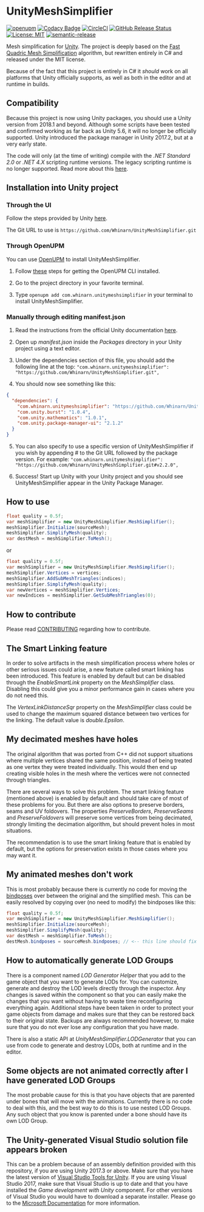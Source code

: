 # UnityMeshSimplifier

[![openupm](https://img.shields.io/npm/v/com.whinarn.unitymeshsimplifier?label=openupm&registry_uri=https://package.openupm.com)](https://openupm.com/packages/com.whinarn.unitymeshsimplifier/)
[![Codacy Badge](https://api.codacy.com/project/badge/Grade/3c6b55bddfe64912b56e6759c642939d)](https://www.codacy.com/manual/Whinarn/UnityMeshSimplifier?utm_source=github.com&amp;utm_medium=referral&amp;utm_content=Whinarn/UnityMeshSimplifier&amp;utm_campaign=Badge_Grade)
[![CircleCI](https://img.shields.io/circleci/build/gh/Whinarn/UnityMeshSimplifier?label=circle-ci)](https://circleci.com/gh/Whinarn/UnityMeshSimplifier/tree/master)
[![GitHub Release Status](https://img.shields.io/github/workflow/status/Whinarn/UnityMeshSimplifier/Release?label=release)](https://github.com/Whinarn/UnityMeshSimplifier/actions?query=workflow%3ARelease)
[![License: MIT](https://img.shields.io/badge/License-MIT-brightgreen.svg)](https://github.com/Whinarn/UnityMeshSimplifier/blob/master/LICENSE.md)
[![semantic-release](https://img.shields.io/badge/%20%20%F0%9F%93%A6%F0%9F%9A%80-semantic--release-e10079.svg)](https://github.com/semantic-release/semantic-release)

Mesh simplification for [Unity](https://unity3d.com/). The project is deeply based on the [Fast Quadric Mesh Simplification](https://github.com/sp4cerat/Fast-Quadric-Mesh-Simplification) algorithm, but rewritten entirely in C# and released under the MIT license.

Because of the fact that this project is entirely in C# it *should* work on all platforms that Unity officially supports, as well as both in the editor and at runtime in builds.

## Compatibility

Because this project is now using Unity packages, you should use a Unity version from 2018.1 and beyond.
Although some scripts have been tested and confirmed working as far back as Unity 5.6, it will no longer be officially supported.
Unity introduced the package manager in Unity 2017.2, but at a very early state.

The code will only (at the time of writing) compile with the *.NET Standard 2.0* or *.NET 4.X* scripting runtime versions. The legacy scripting runtime is no longer supported.
Read more about this [here](https://docs.unity3d.com/2019.1/Documentation/Manual/dotnetProfileSupport.html).

## Installation into Unity project

### Through the UI

Follow the steps provided by Unity [here](https://docs.unity3d.com/Manual/upm-ui-giturl.html).

The Git URL to use is `https://github.com/Whinarn/UnityMeshSimplifier.git`

### Through OpenUPM

You can use [OpenUPM](https://openupm.com/) to install UnityMeshSimplifier.

1. Follow [these](https://openupm.com/docs/getting-started.html) steps for getting the OpenUPM CLI installed.

2. Go to the project directory in your favorite terminal.

3. Type `openupm add com.whinarn.unitymeshsimplifier` in your terminal to install UnityMeshSimplifier.

### Manually through editing manifest.json

1. Read the instructions from the official Unity documentation [here](https://docs.unity3d.com/Manual/upm-git.html).

2. Open up *manifest.json* inside the *Packages* directory in your Unity project using a text editor.

3. Under the dependencies section of this file, you should add the following line at the top:
```"com.whinarn.unitymeshsimplifier": "https://github.com/Whinarn/UnityMeshSimplifier.git",```

4. You should now see something like this:
```json
{
  "dependencies": {
    "com.whinarn.unitymeshsimplifier": "https://github.com/Whinarn/UnityMeshSimplifier.git",
    "com.unity.burst": "1.0.4",
    "com.unity.mathematics": "1.0.1",
    "com.unity.package-manager-ui": "2.1.2"
  }
}
```

5. You can also specify to use a specific version of UnityMeshSimplifier if you wish by appending # to the Git URL followed by the package version. For example:
```"com.whinarn.unitymeshsimplifier": "https://github.com/Whinarn/UnityMeshSimplifier.git#v2.2.0",```

6. Success! Start up Unity with your Unity project and you should see UnityMeshSimplifier appear in the Unity Package Manager.

## How to use

```c#
float quality = 0.5f;
var meshSimplifier = new UnityMeshSimplifier.MeshSimplifier();
meshSimplifier.Initialize(sourceMesh);
meshSimplifier.SimplifyMesh(quality);
var destMesh = meshSimplifier.ToMesh();
```

or

```c#
float quality = 0.5f;
var meshSimplifier = new UnityMeshSimplifier.MeshSimplifier();
meshSimplifier.Vertices = vertices;
meshSimplifier.AddSubMeshTriangles(indices);
meshSimplifier.SimplifyMesh(quality);
var newVertices = meshSimplifier.Vertices;
var newIndices = meshSimplifier.GetSubMeshTriangles(0);
```

## How to contribute

Please read [CONTRIBUTING](https://github.com/Whinarn/UnityMeshSimplifier/blob/master/CONTRIBUTING.md) regarding how to contribute.

## The Smart Linking feature

In order to solve artifacts in the mesh simplification process where holes or other serious issues could arise, a new feature called smart linking has been introduced. This feature is enabled by default but can be disabled through the *EnableSmartLink* property on the *MeshSimplifier* class. Disabling this could give you a minor performance gain in cases where you do not need this.

The *VertexLinkDistanceSqr* property on the *MeshSimplifier* class could be used to change the maximum squared distance between two vertices for the linking. The default value is *double.Epsilon*.

## My decimated meshes have holes

The original algorithm that was ported from C++ did not support situations where multiple vertices shared the same position, instead of being treated as one vertex they were treated individually. This would then end up creating visible holes in the mesh where the vertices were not connected through triangles.

There are several ways to solve this problem. The smart linking feature (mentioned above) is enabled by default and should take care of most of these problems for you. But there are also options to preserve borders, seams and UV foldovers. The properties *PreserveBorders*, *PreserveSeams* and *PreserveFoldovers* will preserve some vertices from being decimated, strongly limiting the decimation algorithm, but should prevent holes in most situations.

The recommendation is to use the smart linking feature that is enabled by default, but the options for preservation exists in those cases where you may want it.

## My animated meshes don't work

This is most probably because there is currently no code for moving the [bindposes](https://docs.unity3d.com/ScriptReference/Mesh-bindposes.html) over between the original and the simplified mesh. This can be easily resolved by copying over (no need to modify) the bindposes like this:

```c#
float quality = 0.5f;
var meshSimplifier = new UnityMeshSimplifier.MeshSimplifier();
meshSimplifier.Initialize(sourceMesh);
meshSimplifier.SimplifyMesh(quality);
var destMesh = meshSimplifier.ToMesh();
destMesh.bindposes = sourceMesh.bindposes; // <-- this line should fix your issue
```

## How to automatically generate LOD Groups

There is a component named *LOD Generator Helper* that you add to the game object that you want to generate LODs for. You can customize, generate and destroy the LOD levels directly through the inspector. Any changes is saved within the component so that you can easily make the changes that you want without having to waste time reconfiguring everything again. Additional steps have been taken in order to protect your game objects from damage and makes sure that they can be restored back to their original state. Backups are always recommended however, to make sure that you do not ever lose any configuration that you have made.

There is also a static API at *UnityMeshSimplifier.LODGenerator* that you can use from code to generate and destroy LODs, both at runtime and in the editor.

## Some objects are not animated correctly after I have generated LOD Groups

The most probable cause for this is that you have objects that are parented under bones that will move with the animations. Currently there is no code to deal with this, and the best way to do this is to use nested LOD Groups. Any such object that you know is parented under a bone should have its own LOD Group.

## The Unity-generated Visual Studio solution file appears broken

This can be a problem because of an assembly definition provided with this repository, if you are using Unity 2017.3 or above. Make sure that you have the latest version of [Visual Studio Tools for Unity](https://www.visualstudio.com/vs/unity-tools/). If you are using Visual Studio 2017, make sure that Visual Studio is up to date and that you have installed the *Game development with Unity* component. For other versions of Visual Studio you would have to download a separate installer. Please go to the [Microsoft Documentation](https://docs.microsoft.com/en-us/visualstudio/cross-platform/getting-started-with-visual-studio-tools-for-unity) for more information.
